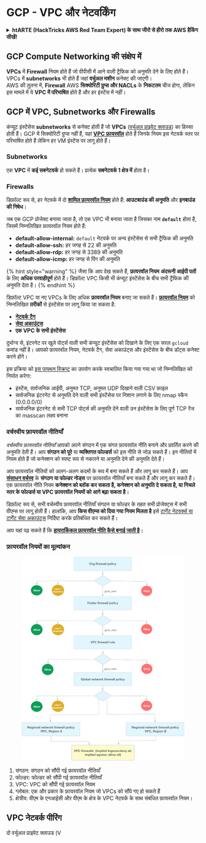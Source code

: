 # GCP - VPC और नेटवर्किंग

<details>

<summary><strong>htARTE (HackTricks AWS Red Team Expert) के साथ जीरो से हीरो तक AWS हैकिंग सीखें!</strong></summary>

HackTricks का समर्थन करने के अन्य तरीके:

* अगर आप अपनी कंपनी को HackTricks में विज्ञापित करना चाहते हैं या HackTricks को PDF में डाउनलोड करना चाहते हैं तो [SUBSCRIPTION PLANS](https://github.com/sponsors/carlospolop) देखें!
* [आधिकारिक PEASS & HackTricks swag](https://peass.creator-spring.com) प्राप्त करें
* हमारे विशेष [NFTs](https://opensea.io/collection/the-peass-family) कलेक्शन, The PEASS Family की खोज करें
* **Join the** 💬 [Discord समूह](https://discord.gg/hRep4RUj7f) या [telegram समूह](https://t.me/peass) से जुड़ें या हमें Twitter पर फॉलो करें 🐦 [@hacktricks_live](https://twitter.com/hacktricks_live)।
* **HackTricks** और **HackTricks Cloud** github repos में PRs सबमिट करके अपने हैकिंग ट्रिक्स साझा करें।

</details>

## **GCP Compute Networking की संक्षेप में**

**VPCs** में **Firewall** नियम होते हैं जो वीपीसी में आने वाली ट्रैफिक को अनुमति देने के लिए होते हैं। VPCs में **subnetworks** भी होते हैं जहां **वर्चुअल मशीन** कनेक्ट की जाएगी।\
AWS की तुलना में, **Firewall** AWS **सिक्योरिटी ग्रुप्स और NACLs** के **निकटतम** चीज होगा, लेकिन इस मामले में ये **VPC में परिभाषित** होते हैं और हर इंस्टेंस में नहीं।

## **GCP में VPC, Subnetworks और Firewalls**

कंप्यूट इंस्टेंसेस **subnetworks** से कनेक्ट होती हैं जो **VPCs** ([वर्चुअल प्राइवेट क्लाउड](https://cloud.google.com/vpc/docs/vpc)) का हिस्सा होती हैं। GCP में सिक्योरिटी ग्रुप्स नहीं हैं, यहां [**VPC फ़ायरवॉल**](https://cloud.google.com/vpc/docs/firewalls) होते हैं जिनके नियम इस नेटवर्क स्तर पर परिभाषित होते हैं लेकिन हर VM इंस्टेंस पर लागू होते हैं।

### Subnetworks

एक **VPC** में **कई सबनेटवर्क** हो सकते हैं। प्रत्येक **सबनेटवर्क 1 क्षेत्र में** होता है।

### Firewalls

डिफ़ॉल्ट रूप से, हर नेटवर्क में दो [**शामिल फ़ायरवॉल नियम**](https://cloud.google.com/vpc/docs/firewalls#default_firewall_rules) होते हैं: **आउटबाउंड की अनुमति** और **इनबाउंड की निषेध**।

जब एक GCP प्रोजेक्ट बनाया जाता है, तो एक VPC भी बनाया जाता है जिसका नाम **`default`** होता है, जिसमें निम्नलिखित फ़ायरवॉल नियम होते हैं:

* **default-allow-internal:** `default` नेटवर्क पर अन्य इंस्टेंसेस से सभी ट्रैफिक की अनुमति
* **default-allow-ssh:** हर जगह से 22 की अनुमति
* **default-allow-rdp:** हर जगह से 3389 की अनुमति
* **default-allow-icmp:** हर जगह से पिंग की अनुमति

{% hint style="warning" %}
जैसा कि आप देख सकते हैं, **फ़ायरवॉल नियम** **अंदरूनी आईपी पतों** के लिए **अधिक परवाहीपूर्ण** होते हैं। डिफ़ॉल्ट VPC किसी भी कंप्यूट इंस्टेंसेस के बीच सभी ट्रैफिक की अनुमति देता है।
{% endhint %}

डिफ़ॉल्ट VPC या नए VPCs के लिए अधिक **फ़ायरवॉल नियम** बनाए जा सकते हैं। [**फ़ायरवॉल नियम**](https://cloud.google.com/vpc/docs/firewalls) को निम्नलिखित **तरीकों** से इंस्टेंसेस पर लागू किया जा सकता है:

* [**नेटवर्क टैग**](https://cloud.google.com/vpc/docs/add-remove-network-tags)
* [**सेवा अकाउंट्स**](https://cloud.google.com/vpc/docs/firewalls#serviceaccounts)
* **एक VPC के सभी इंस्टेंसेस**

दुर्भाग्य से, इंटरनेट पर खुले पोर्ट्स वाली सभी कंप्यूट इंस्टेंसेस को दिखाने के लिए एक सरल `gcloud` कमांड नहीं है। आपको फ़ायरवॉल नियम, नेटवर्क टैग, सेवा अकाउंट्स और इंस्टेंसेस के बीच डॉट्स कनेक्ट करने होंगे।

इस प्रक्रिया को [इस पायथन स्क्रिप्ट](https://gitlab.com/gitlab-com/gl-security/gl-redteam/gcp_firewall_enum) का उपयोग करके स्वचालित किया गया गया था जो निम्नलिखित को निर्यात करेगा:

* इंस्टेंस, सार्वजनिक आईपी, अनुमत TCP, अनुमत UDP दिखाने वाली CSV फ़ाइल
* सार्वजनिक इंटरनेट से अनुमति देने वाली सभी इंस्टेंसेस पर निशान लगाने के लिए nmap स्कैन (0.0.0.0/0)
* सार्वजनिक इंटरनेट से सभी TCP पोर्ट्स की अनुमति देने वाली उन इंस्टेंसेस के लिए पूर्ण TCP रेंज का masscan लक्ष्य बनाना

### वर्चस्वीय फ़ायरवॉल नीतियाँ <a href="#hierarchical-firewall-policies" id="hierarchical-firewall-policies"></a>

_वर्चस्वीय फ़ायरवॉल नीतियाँ_ आपको अपने संगठन में एक संगत फ़ायरवॉल नीति बनाने और प्रवर्तित करने की अनुमति देती हैं। आप **संगठन को पूरे** या **व्यक्तिगत फोल्डर्स** को इस नीति से जोड़ सकते हैं। इन नीतियों में नियम होते हैं जो कनेक्शन को स्पष्ट रूप से नकारने या अनुमति देने की अनुमति देते हैं।

आप फ़ायरवॉल नीतियों को अलग-अलग कदमों के रूप में बना सकते हैं और लागू कर सकते हैं। आप [**संसाधन वर्चस्व**](https://cloud.google.com/resource-manager/docs/cloud-platform-resource-hierarchy) के **संगठन या फोल्डर नोड्स** पर फ़ायरवॉल नीतियाँ बना सकते हैं और लागू कर सकते हैं। एक फ़ायरवॉल नीति नियम **कनेक्शन को ब्लॉक कर सकता है, कनेक्शन को अनुमति दे सकता है, या निचले स्तर के फोल्डर्स या VPC फ़ायरवॉल नियमों को आगे बढ़ा सकता है**।

डिफ़ॉल्ट रूप से, सभी वर्चस्वीय फ़ायरवॉल नीतियाँ संगठन या फोल्डर के तहत सभी प्रोजेक्ट्स में सभी वीएम्स पर लागू होती हैं। हालांकि, आप **किस वीएम्स को दिया गया नियम मिलता है** इसे [टार्गेट नेटवर्क्स या टार्गेट सेवा अकाउंट्स](https://cloud.google.com/vpc/docs/firewall-policies#targets) निर्दिष्ट करके प्रतिबंधित कर सकते हैं।

आप यहां पढ़ सकते हैं कि [**हायरार्किकल फ़ायरवॉल नीति कैसे बनाई जाती है**](https://cloud.google.com/vpc/docs/using-firewall-policies#gcloud)।

### फ़ायरवॉल नियमों का मूल्यांकन

<figure><img src="../../../../.gitbook/assets/image.png" alt=""><figcaption></figcaption></figure>

1. संगठन: संगठन को सौंपी गई फ़ायरवॉल नीतियाँ
2. फोल्डर: फोल्डर को सौंपी गई फ़ायरवॉल नीतियाँ
3. VPC: VPC को सौंपी गई फ़ायरवॉल नियम
4. ग्लोबल: एक और प्रकार के फ़ायरवॉल नियम जो VPCs को सौंपे गए हो सकते हैं
5. क्षेत्रीय: वीएम के एनआईसी और वीएम के क्षेत्र के VPC नेटवर्क के साथ संबंधित फ़ायरवॉल नियम।

## VPC नेटवर्क पीरिंग

दो वर्चुअल प्राइवेट क्लाउड (V
